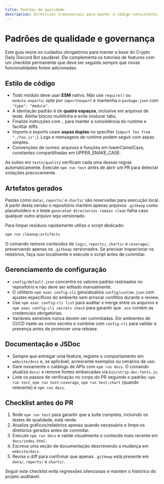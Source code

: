 ```yaml
---
title: Padrões de qualidade
description: Diretrizes transversais para manter o código consistente, os artefatos gerados limpos e a documentação sempre atualizada.
---
```


# Padrões de qualidade e governança

Este guia reúne os cuidados obrigatórios para manter a base do Crypto Daily Discord Bot saudável. Ele complementa os tutoriais de features com um checklist permanente que deve ser seguido sempre que novas funcionalidades forem adicionadas.

## Estilo de código

- Todo módulo deve usar **ESM** nativo. Não use `require()` ou `module.exports`; opte por `import`/`export` e mantenha o `package.json` com `"type": "module"`.
- A identação padrão é de **quatro espaços**, inclusive em arquivos de teste. Alinhe blocos multilinha e evite misturar tabs.
- Finalize instruções com `;` para manter a consistência do runtime e facilitar diffs.
- Imports e exports usam **aspas duplas** no specifier (`import foo from "./foo.js";`). Logs e mensagens de runtime podem seguir com aspas simples.
- Convenções de nomes: arquivos e funções em lowerCamelCase, constantes compartilhadas em UPPER_SNAKE_CASE.

As suítes em `tests/quality` verificam cada uma dessas regras automaticamente. Execute `npm run test` antes de abrir um PR para detectar violações precocemente.

## Artefatos gerados

Pastas como `data/`, `reports/` e `charts/` são reservadas para execução local. A partir desta versão o repositório mantém apenas arquivos `.gitkeep` como placeholders e o teste `generated directories remain clean` falha caso qualquer outro arquivo seja versionado.

Para limpar resíduos rapidamente utilize o script dedicado:

```bash
npm run cleanup:artifacts
```

O comando remove conteúdos de `logs/`, `reports/`, `charts/` e `coverage/`, preservando apenas os `.gitkeep` versionados. Se precisar inspecionar os relatórios, faça isso localmente e execute o script antes de commitar.

## Gerenciamento de configuração

- `config/default.json` concentra os valores padrão rastreados no repositório e não deve ser editado manualmente.
- O utilitário `npm exec config-cli` gera/atualiza `config/custom.json` com ajustes específicos do ambiente sem arriscar conflitos durante o review.
- Use `npm exec config-cli list` para auditar o merge entre os arquivos e `npm exec config-cli secrets check` para garantir que `.env` contém as credenciais obrigatórias.
- Variáveis sensíveis nunca devem ser commitadas. Em ambientes de CI/CD injete-as como secrets e combine com `config-cli` para validar a presença antes de promover uma release.

## Documentação e JSDoc

- Sempre que entregar uma feature, registre o comportamento em `website/docs` e, se aplicável, acrescente exemplos ou cenários de uso.
- Gere novamente o catálogo de APIs com `npm run docs`. O comando atualiza `docs/` e remove fontes embarcadas via `bin/strip-doc-fonts.js`.
- Liste os passos de verificação no corpo do PR seguindo o padrão: `npm run test`, `npm run test:coverage`, `npm run test:chart` (quando relevante) e `npm run docs`.

## Checklist antes do PR

1. Rode `npm run test` para garantir que a suíte completa, incluindo os testes de qualidade, está verde.
2. Atualize gráficos/relatórios apenas quando necessário e limpe os diretórios gerados antes de commitar.
3. Execute `npm run docs` e valide visualmente o conteúdo mais recente em `docs/index.html`.
4. Escreva uma seção de documentação descrevendo a mudança em `website/docs`.
5. Revise o diff para confirmar que apenas `.gitkeep` está presente em `data/`, `reports/` e `charts/`.

Seguir este checklist evita regressões silenciosas e mantém o histórico do projeto auditável.
